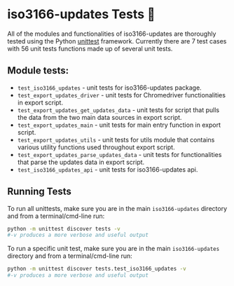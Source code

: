# iso3166-updates Tests 🧪 <a name="TOP"></a>

All of the modules and functionalities of iso3166-updates are thoroughly tested using the Python [unittest][unittest] framework. Currently there are 7 test cases with 56 unit tests functions made up of several unit tests.

## Module tests:

* `test_iso3166_updates` - unit tests for iso3166-updates package.
* `test_export_updates_driver` - unit tests for Chromedriver functionalities in export script.
* `test_export_updates_get_updates_data` - unit tests for script that pulls the data from the two main data sources in export script.
* `test_export_updates_main` - unit tests for main entry function in export script.
* `test_export_updates_utils` - unit tests for utils module that contains various utility functions used throughout export script. 
* `test_export_updates_parse_updates_data` - unit tests for functionalities that parse the updates data in export script.
* `test_iso3166_updates_api` - unit tests for iso3166-updates api.

## Running Tests

To run all unittests, make sure you are in the main `iso3166-updates` directory and from a terminal/cmd-line run:
```bash
python -m unittest discover tests -v
#-v produces a more verbose and useful output
```

To run a specific unit test, make sure you are in the main `iso3166-updates` directory and from a terminal/cmd-line run:
```bash
python -m unittest discover tests.test_iso3166_updates -v
#-v produces a more verbose and useful output
```

[unittest]: https://docs.python.org/3/library/unittest.html